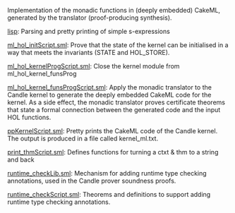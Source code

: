Implementation of the monadic functions in (deeply embedded) CakeML,
generated by the translator (proof-producing synthesis).

[lisp](lisp):
Parsing and pretty printing of simple s-expressions

[ml_hol_initScript.sml](ml_hol_initScript.sml):
Prove that the state of the kernel can be initialised in a way that
meets the invariants (STATE and HOL_STORE).

[ml_hol_kernelProgScript.sml](ml_hol_kernelProgScript.sml):
Close the kernel module from ml_hol_kernel_funsProg

[ml_hol_kernel_funsProgScript.sml](ml_hol_kernel_funsProgScript.sml):
Apply the monadic translator to the Candle kernel to generate the
deeply embedded CakeML code for the kernel. As a side effect, the
monadic translator proves certificate theorems that state a formal
connection between the generated code and the input HOL functions.

[ppKernelScript.sml](ppKernelScript.sml):
Pretty prints the CakeML code of the Candle kernel.
The output is produced in a file called kernel_ml.txt.

[print_thmScript.sml](print_thmScript.sml):
Defines functions for turning a ctxt & thm to a string and back

[runtime_checkLib.sml](runtime_checkLib.sml):
Mechanism for adding runtime type checking annotations, used in the Candle
prover soundness proofs.

[runtime_checkScript.sml](runtime_checkScript.sml):
Theorems and definitions to support adding runtime type checking annotations.

